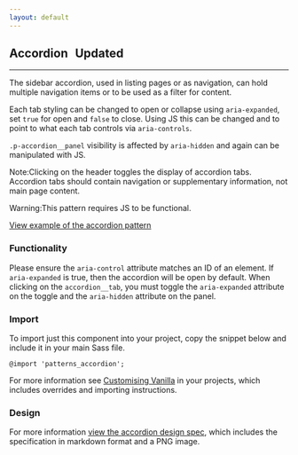 ```yaml
---
layout: default
---
```


## Accordion <span class="p-label--updated" style="margin-left: 0.5rem;">Updated</span>

<hr>

The sidebar accordion, used in listing pages or as navigation, can hold multiple navigation items or to be used as a filter for content.

Each tab styling can be changed to open or collapse using `aria-expanded`, set `true` for open and `false` to close. Using JS this can be changed and to point to what each tab controls via `aria-controls`.

`.p-accordion__panel` visibility is affected by `aria-hidden` and again can be manipulated with JS.

<div class="p-notification--information">
  <p class="p-notification__response">
    <span class="p-notification__status">Note:</span>Clicking on the header toggles the display of accordion tabs. Accordion tabs should contain navigation or supplementary information, not main page content.
  </p>
</div>

<div class="p-notification--caution">
  <p class="p-notification__response">
    <span class="p-notification__status">Warning:</span>This pattern requires JS to be functional.
  </p>
</div>

<a href="/examples/patterns/accordion/"
    class="js-example">
View example of the accordion pattern
</a>

### Functionality

Please ensure the `aria-control` attribute matches an ID of an element. If `aria-expanded` is true, then the accordion will be open by default. When clicking on the `accordion__tab`, you must toggle the `aria-expanded` attribute on the toggle and the `aria-hidden` attribute on the panel.

### Import

To import just this component into your project, copy the snippet below and include it in your main Sass file.

<pre><code>@import 'patterns_accordion';</code></pre>

For more information see [Customising Vanilla](/customising-vanilla/) in your projects, which includes overrides and importing instructions.

### Design

For more information [view the accordion design spec](https://github.com/ubuntudesign/vanilla-design/tree/master/Accordion), which includes the specification in markdown format and a PNG image.
